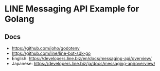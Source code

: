 # LINE Messaging API Example for Golang

## Docs
- https://github.com/joho/godotenv
- https://github.com/line/line-bot-sdk-go
- English: https://developers.line.biz/en/docs/messaging-api/overview/
- Japanese: https://developers.line.biz/ja/docs/messaging-api/overview/